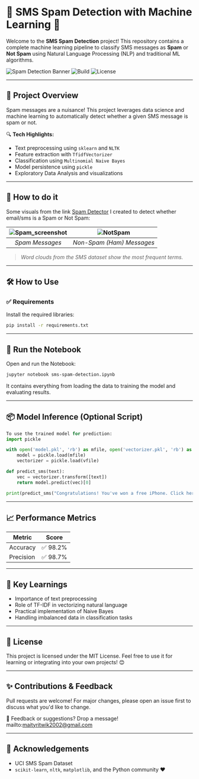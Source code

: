# 📱 SMS Spam Detection with Machine Learning 🤖

Welcome to the **SMS Spam Detection** project! This repository contains a complete machine learning pipeline to classify SMS messages as **Spam** or **Not Spam** using Natural Language Processing (NLP) and traditional ML algorithms.

![Spam Detection Banner](https://img.shields.io/badge/NLP-Text_Classification-blue) ![Build](https://img.shields.io/badge/Python-3.12+-yellow) ![License](https://img.shields.io/badge/License-MIT-green)

---

## 🚀 Project Overview

Spam messages are a nuisance! This project leverages data science and machine learning to automatically detect whether a given SMS message is spam or not.

🔍 **Tech Highlights:**
- Text preprocessing using `sklearn` and `NLTK`
- Feature extraction with `TfidfVectorizer`
- Classification using `Multinomial Naive Bayes`
- Model persistence using `pickle`
- Exploratory Data Analysis and visualizations

---

## 📝 How to do it

Some visuals from the link [Spam Detector](https://email-spam-detection-mbzwabnxvm2yurzqys22pq.streamlit.app/) I created to detect whether email/sms is a Spam or Not Spam:

| ![Spam_screenshot](https://github.com/user-attachments/assets/cd8e08e9-1420-4e2a-bc74-ec2ae9c32337) | ![NotSpam](https://github.com/user-attachments/assets/e11d6049-822e-4c26-8047-6875a99bac06)|
| :--------------------------------------------: | :------------------------------------------: |
| *Spam Messages* | *Non-Spam (Ham) Messages* |

> *Word clouds from the SMS dataset show the most frequent terms.*

---

## 🛠️ How to Use

### ✅ Requirements

Install the required libraries:

```bash
pip install -r requirements.txt
```
---

## 🧪 Run the Notebook
Open and run the Notebook:

```bash
jupyter notebook sms-spam-detection.ipynb
```
It contains everything from loading the data to training the model and evaluating results.

---

## 📦 Model Inference (Optional Script)

```python
To use the trained model for prediction:
import pickle

with open('model.pkl', 'rb') as mfile, open('vectorizer.pkl', 'rb') as vfile:
    model = pickle.load(mfile)
    vectorizer = pickle.load(vfile)

def predict_sms(text):
    vec = vectorizer.transform([text])
    return model.predict(vec)[0]

print(predict_sms("Congratulations! You've won a free iPhone. Click here!"))

```
---
## 📈 Performance Metrics

| Metric |	Score |
|--------|--------|
|Accuracy|✅ 98.2%|
|Precision|✅ 98.7%|

---

## 📌 Key Learnings
- Importance of text preprocessing
- Role of TF-IDF in vectorizing natural language
- Practical implementation of Naive Bayes
- Handling imbalanced data in classification tasks

---

## 📜 License
This project is licensed under the MIT License. Feel free to use it for learning or integrating into your own projects! 😊

---

## ✨ Contributions & Feedback
Pull requests are welcome! For major changes, please open an issue first to discuss what you'd like to change.

📧 Feedback or suggestions? Drop a message!
mailto:maityritwik2002@gmail.com

---

## 🙌 Acknowledgements
- UCI SMS Spam Dataset
- `scikit-learn`, `nltk`, `matplotlib`, and the Python community ❤️
